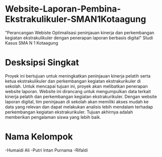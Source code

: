 # Website-Laporan-Pembina-Ekstrakulikuler-SMAN1Kotaagung
"Perancangan Webiste Optimalisasi peninjauan kinerja dan perkembangan kegiatan ekstrakulikuler dengan penerapan laporan berbasis digital" Studi Kasus SMA N 1 Kotaagung

# Desksipsi Singkat
Proyek ini bertujuan untuk meningkatkan peninjauan kinerja pelatih serta ketua ekstrakulikuler dan perkembangan kegiatan ekstrakurikuler di sekolah. Untuk mencapai tujuan ini, proyek akan melibatkan penerapan website laporan. Website ini dirancang untuk mengumpulkan data terkait kinerja pelatih dan perkembangan kegiatan ekstrakurikuler. Dengan website laporan digital, tim peninjauan di sekolah akan memiliki akses mudah ke data yang relevan dan dapat melakukan analisis lebih mendalam terhadap perkembangan kegiatan ekstrakurikuler. Tujuan akhirnya adalah memberikan pengalaman siswa yang lebih baik.

# Nama Kelompok
-Humaidi Ali
-Putri Intan Purnama
-Rifaldi



